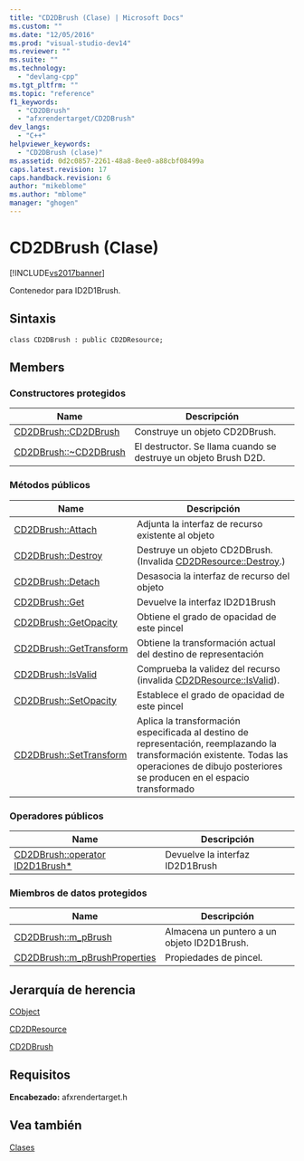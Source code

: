 ```yaml
---
title: "CD2DBrush (Clase) | Microsoft Docs"
ms.custom: ""
ms.date: "12/05/2016"
ms.prod: "visual-studio-dev14"
ms.reviewer: ""
ms.suite: ""
ms.technology: 
  - "devlang-cpp"
ms.tgt_pltfrm: ""
ms.topic: "reference"
f1_keywords: 
  - "CD2DBrush"
  - "afxrendertarget/CD2DBrush"
dev_langs: 
  - "C++"
helpviewer_keywords: 
  - "CD2DBrush (clase)"
ms.assetid: 0d2c0857-2261-48a8-8ee0-a88cbf08499a
caps.latest.revision: 17
caps.handback.revision: 6
author: "mikeblome"
ms.author: "mblome"
manager: "ghogen"
---
```

# CD2DBrush (Clase)
[!INCLUDE[vs2017banner](../../assembler/inline/includes/vs2017banner.md)]

Contenedor para ID2D1Brush.  
  
## Sintaxis  
  
```  
class CD2DBrush : public CD2DResource;  
```  
  
## Members  
  
### Constructores protegidos  
  
|Name|Descripción|  
|----------|-----------------|  
|[CD2DBrush::CD2DBrush](../Topic/CD2DBrush::CD2DBrush.md)|Construye un objeto CD2DBrush.|  
|[CD2DBrush::~CD2DBrush](../Topic/CD2DBrush::~CD2DBrush.md)|El destructor.  Se llama cuando se destruye un objeto Brush D2D.|  
  
### Métodos públicos  
  
|Name|Descripción|  
|----------|-----------------|  
|[CD2DBrush::Attach](../Topic/CD2DBrush::Attach.md)|Adjunta la interfaz de recurso existente al objeto|  
|[CD2DBrush::Destroy](../Topic/CD2DBrush::Destroy.md)|Destruye un objeto CD2DBrush.  \(Invalida [CD2DResource::Destroy](../Topic/CD2DResource::Destroy.md).\)|  
|[CD2DBrush::Detach](../Topic/CD2DBrush::Detach.md)|Desasocia la interfaz de recurso del objeto|  
|[CD2DBrush::Get](../Topic/CD2DBrush::Get.md)|Devuelve la interfaz ID2D1Brush|  
|[CD2DBrush::GetOpacity](../Topic/CD2DBrush::GetOpacity.md)|Obtiene el grado de opacidad de este pincel|  
|[CD2DBrush::GetTransform](../Topic/CD2DBrush::GetTransform.md)|Obtiene la transformación actual del destino de representación|  
|[CD2DBrush::IsValid](../Topic/CD2DBrush::IsValid.md)|Comprueba la validez del recurso \(invalida [CD2DResource::IsValid](../Topic/CD2DResource::IsValid.md)\).|  
|[CD2DBrush::SetOpacity](../Topic/CD2DBrush::SetOpacity.md)|Establece el grado de opacidad de este pincel|  
|[CD2DBrush::SetTransform](../Topic/CD2DBrush::SetTransform.md)|Aplica la transformación especificada al destino de representación, reemplazando la transformación existente.  Todas las operaciones de dibujo posteriores se producen en el espacio transformado|  
  
### Operadores públicos  
  
|Name|Descripción|  
|----------|-----------------|  
|[CD2DBrush::operator ID2D1Brush\*](../Topic/CD2DBrush::operator%20ID2D1Brush*.md)|Devuelve la interfaz ID2D1Brush|  
  
### Miembros de datos protegidos  
  
|Name|Descripción|  
|----------|-----------------|  
|[CD2DBrush::m\_pBrush](../Topic/CD2DBrush::m_pBrush.md)|Almacena un puntero a un objeto ID2D1Brush.|  
|[CD2DBrush::m\_pBrushProperties](../Topic/CD2DBrush::m_pBrushProperties.md)|Propiedades de pincel.|  
  
## Jerarquía de herencia  
 [CObject](../../mfc/reference/cobject-class.md)  
  
 [CD2DResource](../../mfc/reference/cd2dresource-class.md)  
  
 [CD2DBrush](../../mfc/reference/cd2dbrush-class.md)  
  
## Requisitos  
 **Encabezado:** afxrendertarget.h  
  
## Vea también  
 [Clases](../../mfc/reference/mfc-classes.md)
